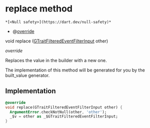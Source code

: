 


# replace method




    *[<Null safety>](https://dart.dev/null-safety)*



- @[override](https://api.flutter.dev/flutter/dart-core/override-constant.html)

void replace
([GTraitFilteredEventFilterInput](../../third_party_yonomi_graphql_schema_schema.docs.schema.gql/GTraitFilteredEventFilterInput-class.md) other)

_override_



<p>Replaces the value in the builder with a new one.</p>
<p>The implementation of this method will be generated for you by the
built_value generator.</p>



## Implementation

```dart
@override
void replace(GTraitFilteredEventFilterInput other) {
  ArgumentError.checkNotNull(other, 'other');
  _$v = other as _$GTraitFilteredEventFilterInput;
}
```







